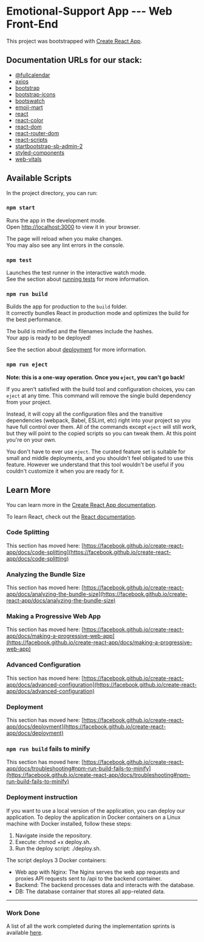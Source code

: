 # Emotional-Support App --- Web Front-End

This project was bootstrapped with [Create React App](https://github.com/facebook/create-react-app).

## Documentation URLs for our stack:

- [@fullcalendar](https://fullcalendar.io/docs)
- [axios](https://axios-http.com/docs/intro)
- [bootstrap](https://getbootstrap.com/docs/5.3/getting-started/introduction/)
- [bootstrap-icons](https://icons.getbootstrap.com/)
- [bootswatch](https://bootswatch.com/)
- [emoji-mart](https://www.npmjs.com/package/emoji-mart)
- [react](https://react.dev/)
- [react-color](https://casesandberg.github.io/react-color/)
- [react-dom](https://react.dev/reference/react-dom)
- [react-router-dom](https://reactrouter.com/en/main)
- [react-scripts](https://create-react-app.dev/docs/getting-started/)
- [startbootstrap-sb-admin-2](https://startbootstrap.com/theme/sb-admin-2)
- [styled-components](https://styled-components.com/docs)
- [web-vitals](https://www.npmjs.com/package/web-vitals)

## Available Scripts

In the project directory, you can run:

### `npm start`

Runs the app in the development mode.\
Open [http://localhost:3000](http://localhost:3000) to view it in your browser.

The page will reload when you make changes.\
You may also see any lint errors in the console.

### `npm test`

Launches the test runner in the interactive watch mode.\
See the section about [running tests](https://facebook.github.io/create-react-app/docs/running-tests) for more information.

### `npm run build`

Builds the app for production to the `build` folder.\
It correctly bundles React in production mode and optimizes the build for the best performance.

The build is minified and the filenames include the hashes.\
Your app is ready to be deployed!

See the section about [deployment](https://facebook.github.io/create-react-app/docs/deployment) for more information.

### `npm run eject`

**Note: this is a one-way operation. Once you `eject`, you can't go back!**

If you aren't satisfied with the build tool and configuration choices, you can `eject` at any time. This command will remove the single build dependency from your project.

Instead, it will copy all the configuration files and the transitive dependencies (webpack, Babel, ESLint, etc) right into your project so you have full control over them. All of the commands except `eject` will still work, but they will point to the copied scripts so you can tweak them. At this point you're on your own.

You don't have to ever use `eject`. The curated feature set is suitable for small and middle deployments, and you shouldn't feel obligated to use this feature. However we understand that this tool wouldn't be useful if you couldn't customize it when you are ready for it.

## Learn More

You can learn more in the [Create React App documentation](https://facebook.github.io/create-react-app/docs/getting-started).

To learn React, check out the [React documentation](https://reactjs.org/).

### Code Splitting

This section has moved here: [https://facebook.github.io/create-react-app/docs/code-splitting](https://facebook.github.io/create-react-app/docs/code-splitting)

### Analyzing the Bundle Size

This section has moved here: [https://facebook.github.io/create-react-app/docs/analyzing-the-bundle-size](https://facebook.github.io/create-react-app/docs/analyzing-the-bundle-size)

### Making a Progressive Web App

This section has moved here: [https://facebook.github.io/create-react-app/docs/making-a-progressive-web-app](https://facebook.github.io/create-react-app/docs/making-a-progressive-web-app)

### Advanced Configuration

This section has moved here: [https://facebook.github.io/create-react-app/docs/advanced-configuration](https://facebook.github.io/create-react-app/docs/advanced-configuration)

### Deployment

This section has moved here: [https://facebook.github.io/create-react-app/docs/deployment](https://facebook.github.io/create-react-app/docs/deployment)

### `npm run build` fails to minify

This section has moved here: [https://facebook.github.io/create-react-app/docs/troubleshooting#npm-run-build-fails-to-minify](https://facebook.github.io/create-react-app/docs/troubleshooting#npm-run-build-fails-to-minify)


### Deployment instruction

If you want to use a local version of the application, you can deploy our application. 
To deploy the application in Docker containers on a Linux machine with Docker installed, follow these steps:

1. Navigate inside the repository.
2. Execute: chmod +x deploy.sh.
3. Run the deploy script: ./deploy.sh.

The script deploys 3 Docker containers:

- Web app with Nginx: The Nginx serves the web app requests and proxies API requests sent to /api to the backend container.
- Backend: The backend processes data and interacts with the database.
- DB: The database container that stores all app-related data.

---

### Work Done

A list of all the work completed during the implementation sprints is available [here](https://docs.google.com/presentation/d/1uyN3Xe7WYpE58yw565GDzBhU4o4cmOs2Ut65KAcG2X8/edit?usp=sharing).
